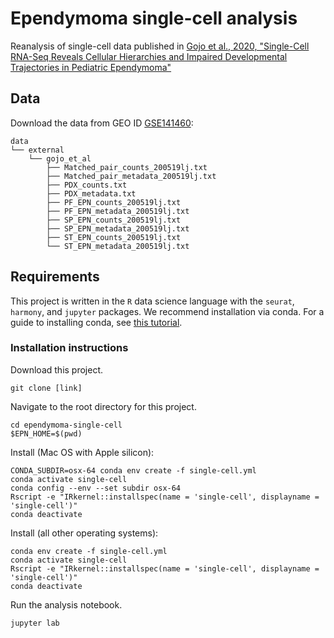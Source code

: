 # Ependymoma single-cell analysis
Reanalysis of single-cell data published in [Gojo et al., 2020, "Single-Cell RNA-Seq Reveals Cellular Hierarchies and Impaired Developmental Trajectories in Pediatric Ependymoma"](https://www.ncbi.nlm.nih.gov/pmc/articles/PMC7479515/)  

## Data
Download the data from GEO ID [GSE141460](https://www.ncbi.nlm.nih.gov/geo/query/acc.cgi?acc=GSE141460):
```
data
└── external
    └── gojo_et_al
        ├── Matched_pair_counts_200519lj.txt
        ├── Matched_pair_metadata_200519lj.txt
        ├── PDX_counts.txt
        ├── PDX_metadata.txt
        ├── PF_EPN_counts_200519lj.txt
        ├── PF_EPN_metadata_200519lj.txt
        ├── SP_EPN_counts_200519lj.txt
        ├── SP_EPN_metadata_200519lj.txt
        ├── ST_EPN_counts_200519lj.txt
        └── ST_EPN_metadata_200519lj.txt
```

## Requirements
This project is written in the `R` data science language with the `seurat`, `harmony`, and `jupyter` packages. We recommend installation via conda. For a guide to installing conda, see [this tutorial](https://github.com/auberginekenobi/protocols/tree/main/0_Setting_up_your_workstation).
### Installation instructions
Download this project.
```
git clone [link]
```
Navigate to the root directory for this project.
```
cd ependymoma-single-cell
$EPN_HOME=$(pwd)
```
Install (Mac OS with Apple silicon):
```
CONDA_SUBDIR=osx-64 conda env create -f single-cell.yml
conda activate single-cell
conda config --env --set subdir osx-64
Rscript -e "IRkernel::installspec(name = 'single-cell', displayname = 'single-cell')"
conda deactivate
```
Install (all other operating systems):
```
conda env create -f single-cell.yml
conda activate single-cell
Rscript -e "IRkernel::installspec(name = 'single-cell', displayname = 'single-cell')"
conda deactivate
```
Run the analysis notebook.
```
jupyter lab
```
